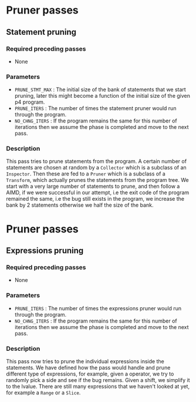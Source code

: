 # Pruner passes

## Statement pruning

### Required preceding passes 

- None

### Parameters 
- `PRUNE_STMT_MAX`  : The initial size of the bank of statements that we start pruning, later this might become a function of the initial size of the given p4 program.   
- `PRUNE_ITERS`     : The number of times the statement pruner would run through the program.
- `NO_CHNG_ITERS`   : If the program remains the same for this number of iterations then we assume the phase is completed and move to the next pass.

### Description

This pass tries to prune statements from the program. A certain number of statements are chosen at random by a `Collector` which is a subclass of an `Inspector`. Then these are fed to a `Pruner` which is a subclass of a `Transform`, which actually prunes the statements from the program tree. We start with a very large number of statements to prune, and then follow a AIMD, if we were successful in our attempt, i.e the exit code of the program remained the same, i.e the bug still exists in the program, we increase the bank by 2 statements otherwise we half the size of the bank.


# Pruner passes

## Expressions pruning

### Required preceding passes 

- None

### Parameters 
- `PRUNE_ITERS`     : The number of times the expressions pruner would run through the program.
- `NO_CHNG_ITERS`   : If the program remains the same for this number of iterations then we assume the phase is completed and move to the next pass.

### Description

This pass now tries to prune the individual expressions inside the statements. We have defined how the pass would handle and prune different type of expressions, for example, given a operator, we try to randomly pick a side and see if the bug remains. Given a shift, we simplify it to the lvalue. There are still many expressions that we haven't looked at yet, for example a `Range` or a `Slice`.

